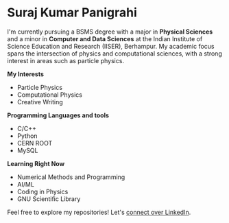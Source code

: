 # Suraj Kumar Panigrahi
I'm currently pursuing a BSMS degree with a major in **Physical Sciences** and a minor in **Computer and Data Sciences** at the Indian Institute of Science Education and Research (IISER), Berhampur.
My academic focus spans the intersection of physics and computational sciences, with a strong interest in areas such as particle physics.

**My Interests**
- Particle Physics
- Computational Physics
- Creative Writing

**Programming Languages and tools**
- C/C++
- Python
- CERN ROOT
- MySQL

**Learning Right Now**
- Numerical Methods and Programming
- AI/ML
- Coding in Physics
- GNU Scientific Library

Feel free to explore my repositories! Let's [connect over LinkedIn](https://www.linkedin.com/in/suraj-kumar-panigrahi-409174224/).


